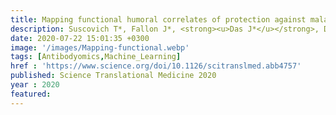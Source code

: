 ```yaml
---
title: Mapping functional humoral correlates of protection against malaria challenge following RTS, S/AS01 vaccination
description: Suscovich T*, Fallon J*, <strong><u>Das J*</u></strong>, Demas A*, Crain J, Linde C, Michell A, Natarajan H, Arevalo C, Broge T, Linnekin T, Kulkarni V, Lu R, Luedemann C, Marquette M, March S, Weiner JA, Zavala F, Gregory S, Coccia M, Flores-Garcia Y, Ackerman ME, Bergmann-Leitner E, Lauffenburger D, Hendriks J, Sadoff J, Bhatia S, Jongert E, Wilke-Reece U, Alter G
date: 2020-07-22 15:01:35 +0300
image: '/images/Mapping-functional.webp'
tags: [Antibodyomics,Machine_Learning]
href : 'https://www.science.org/doi/10.1126/scitranslmed.abb4757'
published: Science Translational Medicine 2020
year : 2020
featured:
---
```

